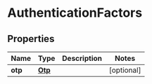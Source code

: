

# AuthenticationFactors


## Properties

Name | Type | Description | Notes
------------ | ------------- | ------------- | -------------
**otp** | [**Otp**](Otp.md) |  |  [optional]



